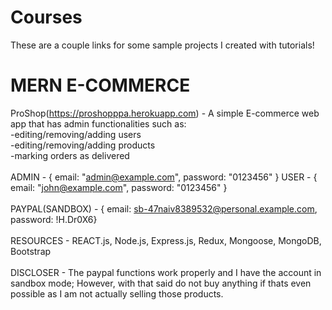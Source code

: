 # Courses
These are a couple links for some sample projects I created with tutorials!

# MERN E-COMMERCE

ProShop(https://proshopppa.herokuapp.com) - A simple E-commerce web app that has admin functionalities such as: <br />-editing/removing/adding users <br />-editing/removing/adding products <br />-marking orders as delivered
<br />
<br />
ADMIN - { email: "admin@example.com", password: "0123456" }
USER - { email: "john@example.com", password: "0123456" }
<br />
<br />
PAYPAL(SANDBOX) - { email: sb-47naiv8389532@personal.example.com, password: !H.Dr0X6}
<br />
<br />
RESOURCES - REACT.js, Node.js, Express.js, Redux, Mongoose, MongoDB, Bootstrap
<br />
<br />
DISCLOSER - The paypal functions work properly and I have the account in sandbox mode; However, with that said do not buy anything if thats even possible as I am not actually selling those products.
<br />
<br />

